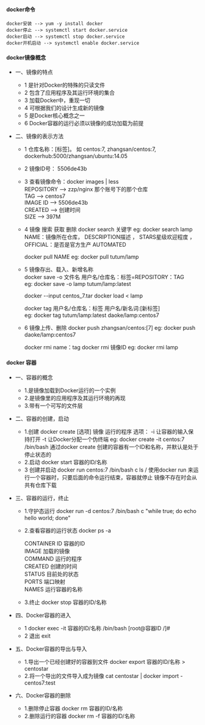 #### docker命令

    docker安装 --> yum -y install docker
    docker停止 --> systemctl start docker.service
    docker启动 --> systemctl stop docker.service
    docker开机启动 --> systemctl enable docker.service
    
#### docker镜像概念

- 一、镜像的特点
    - 1 是针对Docker的特殊的只读文件
    - 2 包含了应用程序及其运行环境的集合
    - 3 加载Docker中，重现一切
    - 4 可根据我们的设计生成新的镜像
    - 5 是Docker核心概念之一
    - 6 Docker容器的运行必须以镜像的成功加载为前提
 
- 二、镜像的表示方法
    - 1 仓库名称：[标签]。 如 centos:7, zhangsan/centos:7, dockerhub:5000/zhangsan/ubuntu:14.05
    - 2 镜像ID号： 5506de43b
    - 3 查看镜像命令：docker images | less  
        REPOSITORY   -->  zzp/nginx   那个账号下的那个仓库  
        TAG --> centos7  
        IMAGE ID  --> 5506de43b  
        CREATED --> 创建时间  
        SIZE  --> 397M
    - 4 镜像 搜索 获取 删除
        docker search 关键字
        eg: docker search lamp
        NAME：镜像所在仓库， DESCRIPTION描述 ， STARS星级欢迎程度 ， OFFICIAL：是否是官方生产 AUTOMATED
    
        docker pull  NAME
        eg: docker pull tutum/lamp
    - 5 镜像存出、载入、新增名称  
        docker save -o 文件名 用户名/仓库名：标签=REPOSITORY：TAG  
        eg: docker save -o lamp tutum/lamp:latest  

        docker --input centos_7.tar
        docker load < lamp
    
        docker tag 用户名/仓库名：标签 用户名/新名词:[新标签]   
        eg: docker tag tutum/lamp:latest daoke/lamp:centos7
    - 6 镜像上传、删除
        docker push zhangsan/centos:[7]
        eg: docker push daoke/lamp:centos7
    
        docker rmi name：tag
        docker rmi 镜像ID
        eg: docker rmi lamp
        
#### docker 容器

- 一、容器的概念
  - 1.是镜像加载到Docker运行的一个实例
  - 2.是镜像里的应用程序及其运行环境的再现
  - 3.带有一个可写的文件层
- 二、容器的创建，启动
    - 1.创建
        docker create [选项] 镜像 运行的程序
        选项：
            -i 让容器的输入保持打开
            -t 让Docker分配一个伪终端
        eg: docker create -it centos:7 /bin/bash 
        通过docker create 创建的容器有一个ID和名称，并默认是处于停止状态的
    - 2.启动
        docker start 容器的ID/名称
    - 3 创建并启动
        docker run centos:7 /bin/bash c ls /
        使用docker run 来运行一个容器时，只要后面的命令运行结束，容器就停止
        镜像不存在时会从共有仓库下载
- 三、容器的运行，终止
    
    - 1.守护态运行
        docker run -d centos:7 /bin/bash c "while true; do echo hello world; done"
    - 2.查看容器的运行状态
        docker ps -a  
        
        CONTAINER ID  容器的ID      
        IMAGE  加载的镜像             
        COMMAND  运行的程序           
        CREATED   创建的时间          
        STATUS   目前处的状态           
        PORTS   端口映射            
        NAMES   运行容器的名称
    - 3.终止
        docker stop 容器的ID/名称
- 四、Docker容器的进入 
    - 1 docker exec -it 容器的ID/名称 /bin/bash
        [root@容器ID /]#
    - 2 退出 exit
- 五、Docker容器的导出与导入
    - 1.导出一个已经创建好的容器到文件
        docker export 容器的ID/名称 > centostar
    - 2.将一个导出的文件导入成为镜像 
        cat centostar | docker import - centos7:test
- 六、Docker容器的删除
    - 1.删除停止容器
        docker rm 容器的ID/名称
    - 2.删除运行的容器
        docker rm -f 容器的ID/名称